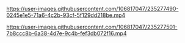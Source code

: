 
https://user-images.githubusercontent.com/106817047/235277490-0245e1e5-71a6-4c2b-93cf-5f129dd218be.mp4

https://user-images.githubusercontent.com/106817047/235277501-7b8ccc8b-6a38-4d7e-9c4b-fef3db072f16.mp4

